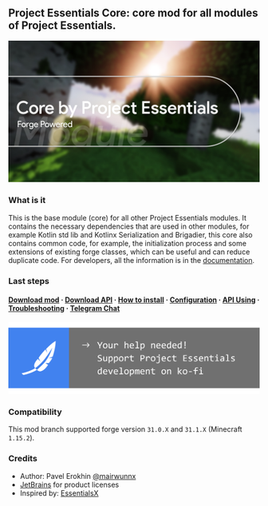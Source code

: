## Project Essentials Core: core mod for all modules of Project Essentials.

<img src="./assets/core_social_logo.jpg">

### What is it

This is the base module (core) for all other Project Essentials modules. It contains the necessary dependencies that are used in other modules, for example Kotlin std lib and Kotlinx Serialization and Brigadier, this core also contains common code, for example, the initialization process and some extensions of existing forge classes, which can be useful and can reduce duplicate code. For developers, all the information is in the [documentation](https://mairwunnx.gitbook.io/project-essentials/project-essentials-core#using-as-api).

### Last steps

#### [Download mod](https://github.com/ProjectEssentials/ProjectEssentials-Core/releases/download/v1.15.2-1.0.0/ProjectEssentials-Core-MOD-1.15.2-1.0.0.jar) · [Download API](https://github.com/ProjectEssentials/ProjectEssentials-Core/releases/download/v1.15.2-1.0.0/ProjectEssentials-Core-API-1.15.2-1.0.0.jar) · [How to install](https://mairwunnx.gitbook.io/project-essentials/project-essentials-core#how-to-install) · [Configuration](https://mairwunnx.gitbook.io/project-essentials/project-essentials-core#configuration) · [API Using](https://mairwunnx.gitbook.io/project-essentials/project-essentials-core#using-as-api) · [Troubleshooting](https://github.com/ProjectEssentials/ProjectEssentials-Core/issues/new/choose) · [Telegram Chat](https://t.me/minecraftforge)

<a href="https://ko-fi.com/mairwunnx" target="_blank"><img src="./assets/support_social.png"></a>

### Compatibility

This mod branch supported forge version `31.0.X` and `31.1.X` (Minecraft `1.15.2`).

### Credits

- Author: Pavel Erokhin [@mairwunnx](https://github.com/mairwunnx)
- [JetBrains](https://www.jetbrains.com/) for product licenses
- Inspired by: [EssentialsX](https://github.com/EssentialsX)
